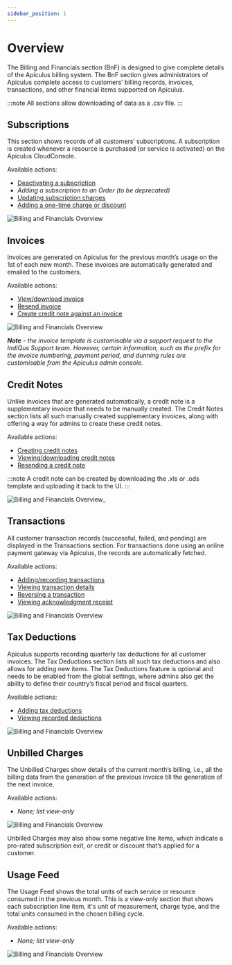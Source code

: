 ```yaml
---
sidebar_position: 1
---
```

# Overview

The Billing and Financials section (BnF) is designed to give complete details of the Apiculus billing system. The BnF section gives administrators of Apiculus complete access to customers’ billing records, invoices, transactions, and other financial items supported on Apiculus.

:::note
All sections allow downloading of data as a .csv file.
:::

## Subscriptions

This section shows records of all customers’ subscriptions. A subscription is created whenever a resource is purchased (or service is activated) on the Apiculus CloudConsole.

Available actions:

- [Deactivating a subscription](DeactivatingaSubscription)
- _Adding a subscription to an Order (to be deprecated)_
- [Updating subscription charges](UpdatingSubscriptionCharges)
- [Adding a one-time charge or discount](AddingOne-timeChargesandDiscounts)

![Billing and Financials Overview](img/Overview1.png)

## Invoices

Invoices are generated on Apiculus for the previous month’s usage on the 1st of each new month. These invoices are automatically generated and emailed to the customers.

Available actions:

- [View/download invoice](ViewingInvoices)
- [Resend invoice](ResendinganInvoice)
- [Create credit note against an invoice](CreatingaCreditNoteAgainstanInvoice)

![Billing and Financials Overview](img/Overview2.png)

_**Note** - the invoice template is customisable via a support request to the IndiQus Support team. However, certain information, such as the prefix for the invoice numbering, payment period, and dunning rules are customisable from the Apiculus admin console._

## Credit Notes

Unlike invoices that are generated automatically, a credit note is a supplementary invoice that needs to be manually created. The Credit Notes section lists all such manually created supplementary invoices, along with offering a way for admins to create these credit notes.

Available actions:

- [Creating credit notes](https://docs.apiculus.com/hc/en-in/articles/13016693145885)
- [Viewing/downloading credit notes](https://docs.apiculus.com/hc/en-in/articles/13016755482141)
- [Resending a credit note](https://docs.apiculus.com/hc/en-in/articles/13016788546205)

:::note
A credit note can be created by downloading the .xls or .ods template and uploading it back to the UI.
:::

![Billing and Financials Overview](img/Overview3.png)_

## Transactions

All customer transaction records (successful, failed, and pending) are displayed in the Transactions section. For transactions done using an online payment gateway via Apiculus, the records are automatically fetched.

Available actions:

- [Adding/recording transactions](https://docs.apiculus.com/hc/en-in/articles/13020998718237)
- [Viewing transaction details](https://docs.apiculus.com/hc/en-in/articles/13021035907101)
- [Reversing a transaction](https://docs.apiculus.com/hc/en-in/articles/13021103380637)
- [Viewing acknowledgment receipt](https://docs.apiculus.com/hc/en-in/articles/13021219659165)

![Billing and Financials Overview](img/Overview4.png)

## Tax Deductions

Apiculus supports recording quarterly tax deductions for all customer invoices. The Tax Deductions section lists all such tax deductions and also allows for adding new items. The Tax Deductions feature is optional and needs to be enabled from the global settings, where admins also get the ability to define their country’s fiscal period and fiscal quarters.

Available actions:

- [Adding tax deductions](https://docs.apiculus.com/hc/en-in/articles/12890520108189)
- [Viewing recorded deductions](https://docs.apiculus.com/hc/en-in/articles/13021318782109)

![Billing and Financials Overview](img/Overview5.png)

## Unbilled Charges

The Unbilled Charges show details of the current month’s billing, i.e., all the billing data from the generation of the previous invoice till the generation of the next invoice.

Available actions:

- _None; list view-only_

![Billing and Financials Overview](img/Overview6.png)

Unbilled Charges may also show some negative line items, which indicate a pro-rated subscription exit, or credit or discount that’s applied for a customer. 

## Usage Feed

The Usage Feed shows the total units of each service or resource consumed in the previous month. This is a view-only section that shows each subscription line item, it's unit of measurement, charge type, and the total units consumed in the chosen billing cycle.

Available actions:

- _None; list view-only_

![Billing and Financials Overview](img/Overview7.png)